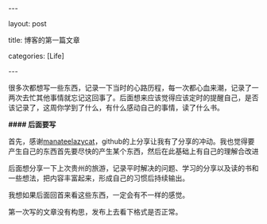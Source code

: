 \---

layout: post

title: 博客的第一篇文章

categories: [Life]

\---



很多次都想写一些东西，记录一下当时的心路历程，每一次都心血来潮，记录了一两次去忙其他事情就忘记这回事了。后面想来应该觉得应该定时的提醒自己，是否该记录了，这周你学到了什么，有什么感动自己的事情，读了什么书。



**#### 后面要写**

首先，感谢[manateelazycat](https://manateelazycat.github.io/)，github的上分享让我有了分享的冲动。我也觉得要产生自己的东西首先要尽快的产生某个东西，然后在此基础上有自己的理解合改进



后面想分享一下上次贵州的旅游，记录平时解决的问题、学习的分享以及读的书和一些想法，把内容丰富起来，形成自己的习惯后持续输出。



我想如果后面回首来看这些东西，一定会有不一样的感觉。



第一次写的文章没有构思，发布上去看下格式是否正常。